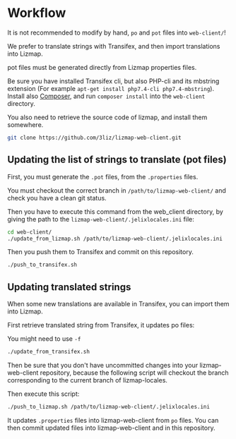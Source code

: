 # Workflow

It is not recommended to modify by hand, `po` and `pot` files into `web-client/`!

We prefer to translate strings with Transifex, and then import translations
into Lizmap.

pot files must be generated directly from Lizmap properties files.

Be sure you have installed Transifex cli, but also PHP-cli and its mbstring extension
(For example `apt-get install php7.4-cli php7.4-mbstring`). Install also
[Composer](https://getcomposer.org/), and run `composer install` into
the `web-client` directory.

You also need to retrieve the source code of lizmap, and install them somewhere.

```bash
git clone https://github.com/3liz/lizmap-web-client.git
```

## Updating the list of strings to translate (pot files)

First, you must generate the `.pot` files, from the `.properties` files.

You must checkout the correct branch in `/path/to/lizmap-web-client/` and check you have a clean git status.

Then you have to execute this command from the web_client directory, by giving the 
path to the `lizmap-web-client/.jelixlocales.ini` file:

```bash
cd web-client/
./update_from_lizmap.sh /path/to/lizmap-web-client/.jelixlocales.ini
```

Then you push them to Transifex and commit on this repository.

```bash
./push_to_transifex.sh
```

## Updating translated strings

When some new translations are available in Transifex, you can import them
into Lizmap.

First retrieve translated string from Transifex, it updates po files:

You might need to use `-f`

```bash
./update_from_transifex.sh
```

Then be sure that you don't have uncommitted changes into your lizmap-web-client
repository, because the following script will checkout the branch
corresponding to the current branch of lizmap-locales.

Then execute this script:

```bash
./push_to_lizmap.sh /path/to/lizmap-web-client/.jelixlocales.ini
```

It updates `.properties` files  into lizmap-web-client from `po` files. You can
then commit updated files into lizmap-web-client and in this repository.
